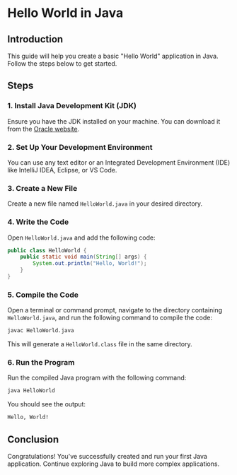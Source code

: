 # Hello World in Java

## Introduction

This guide will help you create a basic "Hello World" application in Java. Follow the steps below to get started.

## Steps

### 1. Install Java Development Kit (JDK)

Ensure you have the JDK installed on your machine. You can download it from the [Oracle website](https://www.oracle.com/java/technologies/javase-downloads.html).

### 2. Set Up Your Development Environment

You can use any text editor or an Integrated Development Environment (IDE) like IntelliJ IDEA, Eclipse, or VS Code.

### 3. Create a New File

Create a new file named `HelloWorld.java` in your desired directory.

### 4. Write the Code

Open `HelloWorld.java` and add the following code:

```java
public class HelloWorld {
    public static void main(String[] args) {
        System.out.println("Hello, World!");
    }
}
```

### 5. Compile the Code

Open a terminal or command prompt, navigate to the directory containing `HelloWorld.java`, and run the following command to compile the code:

```sh
javac HelloWorld.java
```

This will generate a `HelloWorld.class` file in the same directory.

### 6. Run the Program

Run the compiled Java program with the following command:

```sh
java HelloWorld
```

You should see the output:

```sh
Hello, World!
```

## Conclusion

Congratulations! You've successfully created and run your first Java application. Continue exploring Java to build more complex applications.
